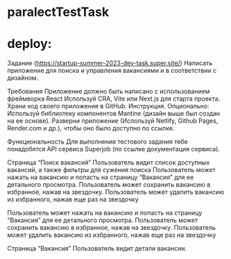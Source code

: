 # paralectTestTask

# deploy:

Задание (https://startup-summer-2023-dev-task.super.site/)
Написать приложение для поиска и управления вакансиями и в соответствии с дизайном.

Требования
Приложение должно быть написано с использованием фреймворка React
Используй CRA, Vite или Next.js для старта проекта.
Храни код своего приложения в GitHub. Инструкция.
Опционально: Используй библиотеку компонентов Mantine (дизайн выше был создан на ее основе).
Разверни приложение (Используй Netlify, Github Pages, Render.com и др.), чтобы оно было доступно по ссылке.

Функциональность
Для выполнения тестового задания тебе понадобятся API сервиса Superjob (по ссылке документация сервиса).

Страница “Поиск вакансий”
Пользователь видит список доступных вакансий, а также фильтры для сужения поиска
Пользователь может нажать на вакансию и попасть на страницу “Вакансия” для ее детального просмотра.
Пользователь может сохранить вакансию в избранное, нажав на звездочку.
Пользователь может удалить вакансию из избранного, нажав еще раз на звездочку

Пользователь может нажать на вакансию и попасть на страницу “Вакансия” для ее детального просмотра.
Пользователь может сохранить вакансию в избранное, нажав на звездочку.
Пользователь может удалить вакансию из избранного, нажав еще раз на звездочку

Страница “Вакансия”
Пользователь видит детали вакансии.
